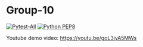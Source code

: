 # Group-10
[![Pytest-All](https://github.com/solitude233-ui/Group-10/actions/workflows/pytest.yml/badge.svg)](https://github.com/solitude233-ui/Group-10/actions/workflows/pytest.yml)
[![Python PEP8](https://github.com/solitude233-ui/Group-10/actions/workflows/style_check.yml/badge.svg)](https://github.com/solitude233-ui/Group-10/actions/workflows/style_check.yml)

Youtube demo video: https://youtu.be/goL3iyA5MWs
